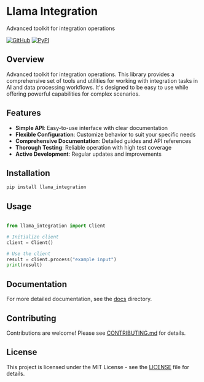 # Llama Integration

Advanced toolkit for integration operations

[![GitHub](https://img.shields.io/github/license/llamasearchai/llama-integration)](https://github.com/llamasearchai/llama-integration/blob/main/LICENSE)
[![PyPI](https://img.shields.io/pypi/v/llama_integration.svg)](https://pypi.org/project/llama_integration/)

## Overview


Advanced toolkit for integration operations. This library provides a comprehensive set of tools and utilities for
working with integration tasks in AI and data processing workflows.
It's designed to be easy to use while offering powerful capabilities for complex scenarios.


## Features


- **Simple API**: Easy-to-use interface with clear documentation
- **Flexible Configuration**: Customize behavior to suit your specific needs
- **Comprehensive Documentation**: Detailed guides and API references
- **Thorough Testing**: Reliable operation with high test coverage
- **Active Development**: Regular updates and improvements


## Installation

```bash
pip install llama_integration
```

## Usage

```python

from llama_integration import Client

# Initialize client
client = Client()

# Use the client
result = client.process("example input")
print(result)

```

## Documentation

For more detailed documentation, see the [docs](docs/) directory.

## Contributing

Contributions are welcome! Please see [CONTRIBUTING.md](CONTRIBUTING.md) for details.

## License

This project is licensed under the MIT License - see the [LICENSE](LICENSE) file for details.
